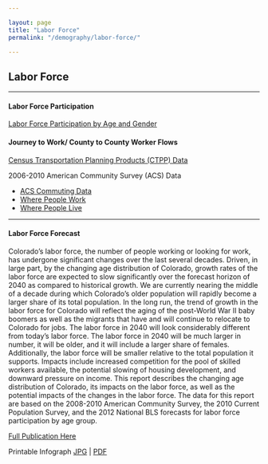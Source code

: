 ```yaml
---

layout: page
title: "Labor Force"
permalink: "/demography/labor-force/"

---
```



## Labor Force

- - -

#### Labor Force Participation

[Labor Force Participation by Age and Gender]()

#### Journey  to Work/ County to County Worker Flows

[Census Transportation Planning Products (CTPP) Data]()

2006-2010 American Community Survey (ACS) Data

- [ACS Commuting Data](http://www.colocode.com/online-code-books.html)
- [Where People Work](https://drive.google.com/file/d/0B2oqdPZKJqK7MHVfSjhvY2s1c0E/edit)
- [Where People Live](https://drive.google.com/file/d/0B2oqdPZKJqK7elBFQk5LNjE3Wk0/edit)

- - -

#### Labor Force Forecast

Colorado’s labor force, the number of people working or looking for work, has undergone significant changes over the last several decades. Driven, in large part, by the changing age distribution of Colorado, growth rates of the labor force are expected to slow significantly over the forecast horizon of 2040 as compared to historical growth. We are currently nearing the middle of a decade during which Colorado’s older population will rapidly become a larger share of its total population. In the long run, the trend of growth in the labor force for Colorado will reflect the aging of the post-World War II baby boomers as well as the migrants that have and will continue to relocate to Colorado for jobs.  The labor force in 2040 will look considerably different from today’s labor force. The labor force in 2040 will be much larger in number, it will be older, and it will include a larger share of females. Additionally, the labor force will be smaller relative to the total population it supports. Impacts include increased competition for the pool of skilled workers available, the potential slowing of housing development, and downward pressure on income. This report describes the changing age distribution of Colorado, its impacts on the labor force, as well as the potential impacts of the changes in the labor force. The data for this report are based on the 2008-2010 American Community Survey, the 2010 Current Population Survey, and the 2012 National BLS forecasts for labor force participation by age group.

[Full Publication Here](https://drive.google.com/open?id=0B2oqdPZKJqK7T3FqeGdUZDhUOGM)

Printable Infograph [JPG](https://drive.google.com/open?id=0B2oqdPZKJqK7RllMT1ZUdXdxU3c) | [PDF](https://drive.google.com/open?id=0B2oqdPZKJqK7TnNkb2NIUHQtN3c)